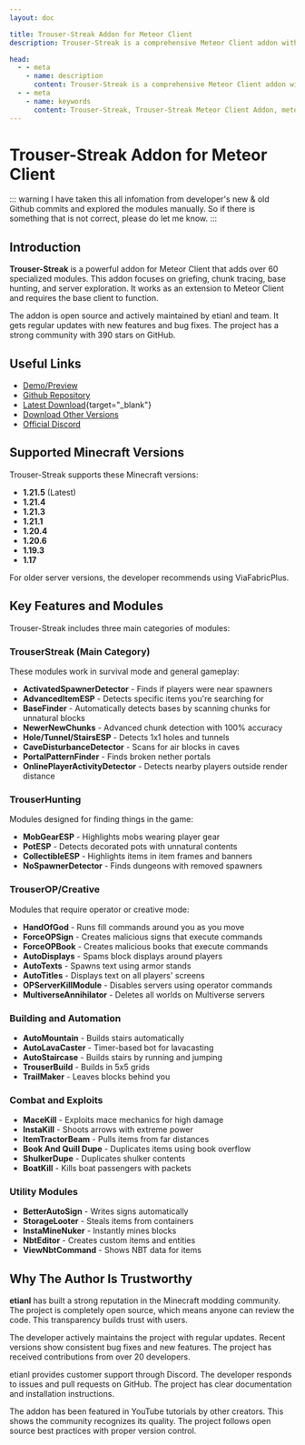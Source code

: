 ```yaml
---
layout: doc

title: Trouser-Streak Addon for Meteor Client
description: Trouser-Streak is a comprehensive Meteor Client addon with 60+ modules for griefing, base hunting, and chunk tracing in Minecraft.

head:
  - - meta
    - name: description
      content: Trouser-Streak is a comprehensive Meteor Client addon with 60+ modules for griefing, base hunting, and chunk tracing in Minecraft.
  - - meta
    - name: keywords
      content: Trouser-Streak, Trouser-Streak Meteor Client Addon, meteor client, meteor client addon, minecraft mods
---
```

# Trouser-Streak Addon for Meteor Client
::: warning
I have taken this all infomation from developer's new & old Github commits and explored the modules manually. So if there is something that is not correct, please do let me know.
:::

## Introduction

**Trouser-Streak** is a powerful addon for Meteor Client that adds over 60 specialized modules. This addon focuses on griefing, chunk tracing, base hunting, and server exploration. It works as an extension to Meteor Client and requires the base client to function.

The addon is open source and actively maintained by etianl and team. It gets regular updates with new features and bug fixes. The project has a strong community with 390 stars on GitHub.

## Useful Links

* [Demo/Preview](/en/meteor/preview/?etianl/Trouser-Streak/tree/main/src/main/java/pwn/noobs/trouserstreak/modules/)
* [Github Repository](https://github.com/etianl/Trouser-Streak)
* [Latest Download](/en/download/?etianl/Trouser-Streak){target="_blank"}
* [Download Other Versions](https://github.com/etianl/Trouser-Streak/tags)
* [Official Discord](https://discord.gg/3RUjaRzdKv)

## Supported Minecraft Versions

Trouser-Streak supports these Minecraft versions:

- **1.21.5** (Latest)
- **1.21.4**
- **1.21.3**
- **1.21.1**
- **1.20.4**
- **1.20.6**
- **1.19.3**
- **1.17**

For older server versions, the developer recommends using ViaFabricPlus.

## Key Features and Modules

Trouser-Streak includes three main categories of modules:

### TrouserStreak (Main Category)

These modules work in survival mode and general gameplay:

- **ActivatedSpawnerDetector** - Finds if players were near spawners
- **AdvancedItemESP** - Detects specific items you're searching for
- **BaseFinder** - Automatically detects bases by scanning chunks for unnatural blocks
- **NewerNewChunks** - Advanced chunk detection with 100% accuracy
- **Hole/Tunnel/StairsESP** - Detects 1x1 holes and tunnels
- **CaveDisturbanceDetector** - Scans for air blocks in caves
- **PortalPatternFinder** - Finds broken nether portals
- **OnlinePlayerActivityDetector** - Detects nearby players outside render distance

### TrouserHunting

Modules designed for finding things in the game:

- **MobGearESP** - Highlights mobs wearing player gear
- **PotESP** - Detects decorated pots with unnatural contents
- **CollectibleESP** - Highlights items in item frames and banners
- **NoSpawnerDetector** - Finds dungeons with removed spawners

### TrouserOP/Creative

Modules that require operator or creative mode:

- **HandOfGod** - Runs fill commands around you as you move
- **ForceOPSign** - Creates malicious signs that execute commands
- **ForceOPBook** - Creates malicious books that execute commands
- **AutoDisplays** - Spams block displays around players
- **AutoTexts** - Spawns text using armor stands
- **AutoTitles** - Displays text on all players' screens
- **OPServerKillModule** - Disables servers using operator commands
- **MultiverseAnnihilator** - Deletes all worlds on Multiverse servers

### Building and Automation

- **AutoMountain** - Builds stairs automatically
- **AutoLavaCaster** - Timer-based bot for lavacasting
- **AutoStaircase** - Builds stairs by running and jumping
- **TrouserBuild** - Builds in 5x5 grids
- **TrailMaker** - Leaves blocks behind you

### Combat and Exploits

- **MaceKill** - Exploits mace mechanics for high damage
- **InstaKill** - Shoots arrows with extreme power
- **ItemTractorBeam** - Pulls items from far distances
- **Book And Quill Dupe** - Duplicates items using book overflow
- **ShulkerDupe** - Duplicates shulker contents
- **BoatKill** - Kills boat passengers with packets

### Utility Modules

- **BetterAutoSign** - Writes signs automatically
- **StorageLooter** - Steals items from containers
- **InstaMineNuker** - Instantly mines blocks
- **NbtEditor** - Creates custom items and entities
- **ViewNbtCommand** - Shows NBT data for items

## Why The Author Is Trustworthy

**etianl** has built a strong reputation in the Minecraft modding community. The project is completely open source, which means anyone can review the code. This transparency builds trust with users.

The developer actively maintains the project with regular updates. Recent versions show consistent bug fixes and new features. The project has received contributions from over 20 developers.

etianl provides customer support through Discord. The developer responds to issues and pull requests on GitHub. The project has clear documentation and installation instructions.

The addon has been featured in YouTube tutorials by other creators. This shows the community recognizes its quality. The project follows open source best practices with proper version control.
